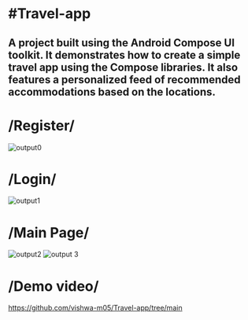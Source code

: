 #Travel-app
============
A project built using the Android Compose UI toolkit. It demonstrates how to create a simple travel app using the Compose libraries. It also features a personalized feed of recommended accommodations based on the locations.
------------------------------------------
/Register/
=====
![output0](https://github.com/user-attachments/assets/baada2dc-6891-4673-84c1-503881c0fc51)

/Login/
===
![output1](https://github.com/user-attachments/assets/80a9bd60-81c0-41cc-b7a2-4d7f0d4f7223)

/Main Page/
======
![output2](https://github.com/user-attachments/assets/1c5a71ef-44a7-4121-8787-136d17a19925)
![output 3](https://github.com/user-attachments/assets/add7b598-6b36-4825-a909-8af4227ddcda)

/Demo video/
====
https://github.com/vishwa-m05/Travel-app/tree/main

